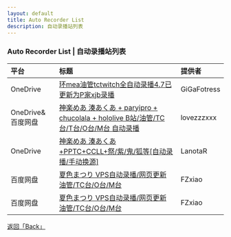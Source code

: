 ```yaml
---
layout: default
title: Auto Recorder List
description: 自动录播站列表
---
```


### Auto Recorder List | 自动录播站列表

| 平台 | 标题 | 提供者 |
|:-----|:-----|:-----|
| OneDrive | [环mea油管tctwitch全自动录播4.7已更新为P家xjb录播](https://bbs.nga.cn/read.php?tid=16682977) | GiGaFotress |
| OneDrive&百度网盘 | [神楽めあ 湊あくあ + paryipro + chucolala + hololive B站/油管/TC台/T台/O台/M台 自动录播](https://bbs.nga.cn/read.php?tid=17024052) | lovezzzxxx |
| OneDrive | [神楽めあ 湊あくあ+PPTC+CCLL+祭/紫/鬼/狐等[自动录播/手动换源]](https://bbs.nga.cn/read.php?tid=17053448) | LanotaR |
| 百度网盘 | [夏色まつり VPS自动录播/网页更新 油管/TC台/O台/M台](https://bbs.nga.cn/read.php?tid=16872441) | FZxiao |
| 百度网盘 | [夏色まつり VPS自动录播/网页更新 油管/TC台/O台/M台](https://bbs.nga.cn/read.php?tid=16872441) | FZxiao |

[返回「Back」](./)
